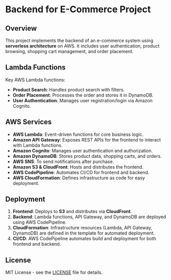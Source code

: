 # Backend for E-Commerce Project

## Overview

This project implements the backend of an e-commerce system using **serverless architecture** on AWS. It includes user authentication, product browsing, shopping cart management, and order placement.

## Lambda Functions

Key AWS Lambda functions:

- **Product Search**: Handles product search with filters.
- **Order Placement**: Processes the order and stores it in DynamoDB.
- **User Authentication**: Manages user registration/login via Amazon Cognito.

## AWS Services

- **AWS Lambda**: Event-driven functions for core business logic.
- **Amazon API Gateway**: Exposes REST APIs for the frontend to interact with Lambda functions.
- **Amazon Cognito**: Manages user authentication and authorization.
- **Amazon DynamoDB**: Stores product data, shopping carts, and orders.
- **AWS SNS**: To send notifications after purchase.
- **Amazon S3 & CloudFront**: Hosts and distributes the frontend.
- **AWS CodePipeline**: Automates CI/CD for frontend and backend.
- **AWS CloudFormation**: Defines infrastructure as code for easy deployment.

## Deployment

1. **Frontend**: Deploys to **S3** and distributes via **CloudFront**.
2. **Backend**: Lambda functions, API Gateway, and DynamoDB are deployed using AWS CodePipeline.
3. **CloudFormation**: Infrastructure resources (Lambda, API Gateway, DynamoDB) are defined in the template for automated deployment.
4. **CI/CD**: AWS CodePipeline automates build and deployment for both frontend and backend.



## License

MIT License - see the [LICENSE](LICENSE) file for details.
